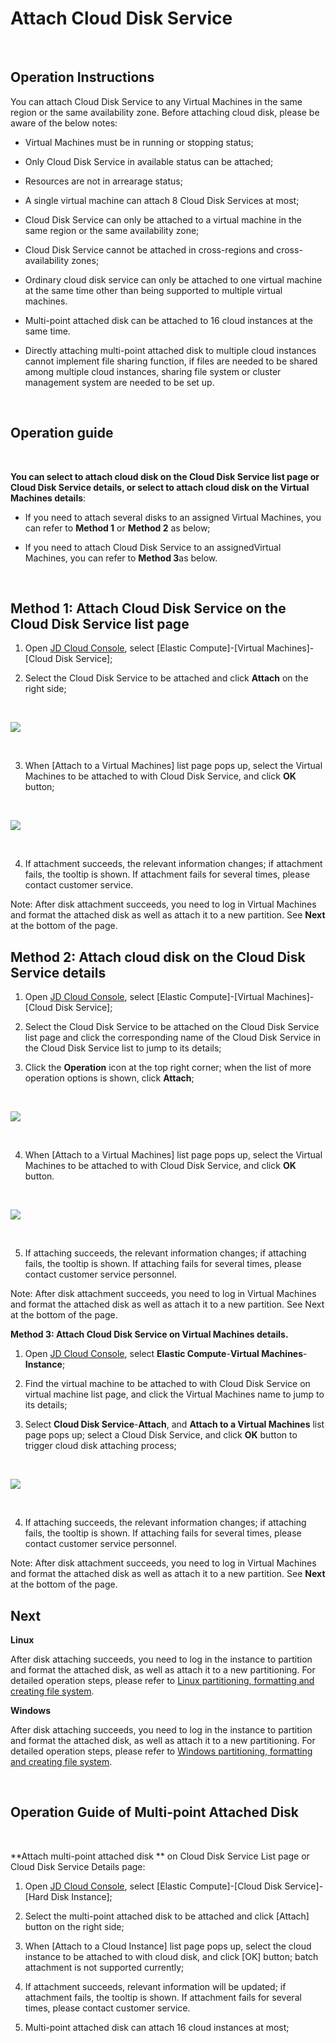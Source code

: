 # Attach Cloud Disk Service

<br>

##  Operation Instructions

You can attach Cloud Disk Service to any Virtual Machines in the same region or the same availability zone. Before attaching cloud disk, please be aware of the below notes:



- Virtual Machines must be in running or stopping status;



- Only Cloud Disk Service in available status can be attached;



- Resources are not in arrearage status;



- A single virtual machine can attach 8 Cloud Disk Services at most;



- Cloud Disk Service can only be attached to a virtual machine in the same region or the same availability zone;



- Cloud Disk Service cannot be attached in cross-regions and cross-availability zones;


- Ordinary cloud disk service can only be attached to one virtual machine at the same time other than being supported to multiple virtual machines.

- Multi-point attached disk can be attached to 16 cloud instances at the same time.

- Directly attaching multi-point attached disk to multiple cloud instances cannot implement file sharing function, if files are needed to be shared among multiple cloud instances, sharing file system or cluster management system are needed to be set up.



<br>

##  Operation guide
<br>

**You can select to attach cloud disk on the Cloud Disk Service list page or Cloud Disk Service details, or select to attach cloud disk on the Virtual Machines details**:



- If you need to attach several disks to an assigned Virtual Machines, you can refer to **Method 1** or **Method 2** as below;



- If you need to attach Cloud Disk Service to an assignedVirtual Machines, you can refer to **Method 3**as below.

<br>

## Method 1: Attach Cloud Disk Service on the Cloud Disk Service list page

1. Open [JD Cloud Console](https://console.jdcloud.com/), select [Elastic Compute]-[Virtual Machines]-[Cloud Disk Service];

2. Select the Cloud Disk Service to be attached and click **Attach** on the right side;


<br>

![](https://github.com/jdcloudcom/cn/blob/edit/image/Elastic-Compute/CloudDisk/cloud-disk/cloud-disk-009.png)

<br>

3. When [Attach to a Virtual Machines] list page pops up, select the Virtual Machines to be attached to with Cloud Disk Service, and click **OK** button;
<br>

![](https://github.com/jdcloudcom/cn/blob/edit/image/Elastic-Compute/CloudDisk/cloud-disk/cloud-disk-010.jpg)

<br>

4. If attachment succeeds, the relevant information changes; if attachment fails, the tooltip is shown. If attachment fails for several times, please contact customer service.

Note: After disk attachment succeeds, you need to log in Virtual Machines and format the attached disk as well as attach it to a new partition. See **Next** at the bottom of the page. 

## Method 2: Attach cloud disk on the Cloud Disk Service details

1. Open [JD Cloud Console](https://console.jdcloud.com/), select [Elastic Compute]-[Virtual Machines]-[Cloud Disk Service];

2. Select the Cloud Disk Service to be attached on the Cloud Disk Service list page and click the corresponding name of the Cloud Disk Service in the Cloud Disk Service list to jump to its details;

3. Click the **Operation** icon at the top right corner; when the list of more operation options is shown, click **Attach**;

<br>

![](https://github.com/jdcloudcom/cn/blob/edit/image/Elastic-Compute/CloudDisk/cloud-disk/cloud-disk-011.jpg)

<br>

4. When [Attach to a Virtual Machines] list page pops up, select the Virtual Machines to be attached to with Cloud Disk Service, and click **OK** button.

<br>

![](https://github.com/jdcloudcom/cn/blob/edit/image/Elastic-Compute/CloudDisk/cloud-disk/cloud-disk-012.jpg)

<br>

5. If attaching succeeds, the relevant information changes; if attaching fails, the tooltip is shown. If attaching fails for several times, please contact customer service personnel.

Note: After disk attachment succeeds, you need to log in Virtual Machines and format the attached disk as well as attach it to a new partition. See Next at the bottom of the page.

**Method 3: Attach Cloud Disk Service on Virtual Machines details.**

1. Open [JD Cloud Console](https://console.jdcloud.com/), select **Elastic Compute**-**Virtual Machines**-**Instance**;

2. Find the virtual machine to be attached to with Cloud Disk Service on virtual machine list page, and click the Virtual Machines name to jump to its details;

3. Select **Cloud Disk Service**-**Attach**, and **Attach to a  Virtual Machines** list page pops up; select a Cloud Disk Service, and click **OK** button to trigger cloud disk attaching process;  

<br>

![](https://github.com/jdcloudcom/cn/blob/edit/image/Elastic-Compute/CloudDisk/cloud-disk/cloud-disk-013.jpg)

<br> 

4. If attaching succeeds, the relevant information changes; if attaching fails, the tooltip is shown. If attaching fails for several times, please contact customer service personnel.

Note: After disk attachment succeeds, you need to log in Virtual Machines and format the attached disk as well as attach it to a new partition. See **Next** at the bottom of the page.

## Next

**Linux**

After disk attaching succeeds, you need to log in the instance to partition and format the attached disk, as well as attach it to a new partitioning. For detailed operation steps, please refer to [Linux partitioning, formatting and creating file system](https://www.jdcloud.com/help/detail/515/isCatalog/1).

**Windows**

After disk attaching succeeds, you need to log in the instance to partition and format the attached disk, as well as attach it to a new partitioning. For detailed operation steps, please refer to [Windows partitioning, formatting and creating file system](https://www.jdcloud.com/help/detail/515/isCatalog/1). 

<br>

##  Operation Guide of Multi-point Attached Disk
<br>

**Attach multi-point attached disk ** on Cloud Disk Service List page or Cloud Disk Service Details page:

1. Open [JD Cloud Console](https://console.jdcloud.com/), select [Elastic Compute]-[Cloud Disk Service]-[Hard Disk Instance];

2. Select the multi-point attached disk to be attached and click [Attach] button on the right side;

3. When [Attach to a Cloud Instance] list page pops up, select the cloud instance to be attached to with cloud disk, and click [OK] button; batch attachment is not supported currently;

4. If attachment succeeds, relevant information will be updated; if attachment fails, the tooltip is shown. If attachment fails for several times, please contact customer service.

5. Multi-point attached disk can attach 16 cloud instances at most;
